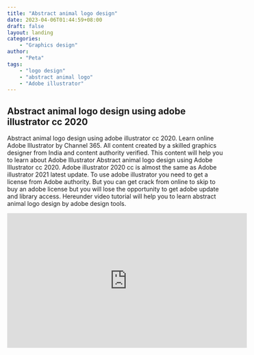 ```yaml
---
title: "Abstract animal logo design"
date: 2023-04-06T01:44:59+08:00
draft: false
layout: landing
categories:
    - "Graphics design"
author:
    - "Peta"
tags:
    - "logo design"
    - "abstract animal logo"
    - "Adobe illustrator"
---
```


## Abstract animal logo design using adobe illustrator cc 2020

Abstract animal logo design using adobe illustrator cc 2020. Learn online Adobe Illustrator by Channel 365. All content created by a skilled graphics designer from India and content authority verified. This content will help you to learn about Adobe Illustrator Abstract animal logo design using Adobe Illustrator cc 2020. Adobe illustrator 2020 cc is almost the same as Adobe illustrator 2021 latest update. To use adobe illustrator you need to get a license from Adobe authority. But you can get crack from online to skip to buy an adobe license but you will lose the opportunity to get adobe update and library access. Hereunder video tutorial will help you to learn abstract animal logo design by adobe design tools.


<iframe width="560" height="315" src="https://www.youtube.com/embed/9LHO6GRwz1Y" title="YouTube video player" frameborder="0" allow="accelerometer; autoplay; clipboard-write; encrypted-media; gyroscope; picture-in-picture; web-share" allowfullscreen></iframe>